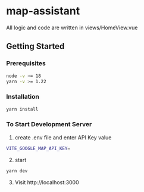 # map-assistant

All logic and code are written in views/HomeView.vue

## Getting Started

### Prerequisites

```bash
node -v >= 18
yarn -v >= 1.22
```

### Installation

```bash
yarn install
```

### To Start Development Server

1. create .env file and enter API Key value

```bash
VITE_GOOGLE_MAP_API_KEY=
```

2. start

```bash
yarn dev
```

3. Visit http://localhost:3000
